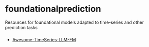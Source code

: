 # foundationalprediction
Resources for foundational models adapted to time-series and other prediction tasks


### 

 - [Awesome-TimeSeries-LLM-FM](https://github.com/start2020/Awesome-TimeSeries-LLM-FM)
